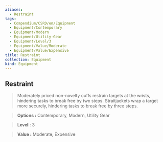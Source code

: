 ```yaml
---
aliases:
  - Restraint
tags:
  - Compendium/CSRD/en/Equipment
  - Equipment/Contemporary
  - Equipment/Modern
  - Equipment/Utility-Gear
  - Equipment/Level/3
  - Equipment/Value/Moderate
  - Equipment/Value/Expensive
title: Restraint
collection: Equipment
kind: Equipment
---
```

## Restraint    
    
>Moderately priced non-novelty cuffs restrain targets at the wrists, hindering tasks to break free by two steps. Straitjackets wrap a target more securely, hindering tasks to break free by three steps.    
> **Options :** Contemporary, Modern, Utility Gear    
> **Level :** 3    
> **Value :** Moderate, Expensive